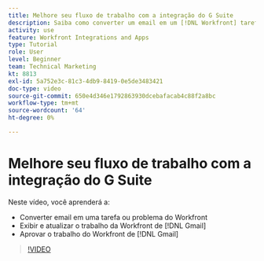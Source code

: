```yaml
---
title: Melhore seu fluxo de trabalho com a integração do G Suite
description: Saiba como converter um email em um [!DNL Workfront] tarefa ou problema, exibir e atualizar [!DNL Workfront] trabalhar do Gmail e aprovar [!DNL Workfront] trabalho do Gmail.
activity: use
feature: Workfront Integrations and Apps
type: Tutorial
role: User
level: Beginner
team: Technical Marketing
kt: 8813
exl-id: 5a752e3c-81c3-4db9-8419-0e5de3483421
doc-type: video
source-git-commit: 650e4d346e1792863930dcebafacab4c88f2a8bc
workflow-type: tm+mt
source-wordcount: '64'
ht-degree: 0%

---
```


# Melhore seu fluxo de trabalho com a integração do G Suite

Neste vídeo, você aprenderá a:

* Converter email em uma tarefa ou problema do Workfront
* Exibir e atualizar o trabalho da Workfront de [!DNL Gmail]
* Aprovar o trabalho do Workfront de [!DNL Gmail]

>[!VIDEO](https://video.tv.adobe.com/v/335114/?quality=12&learn=on)
